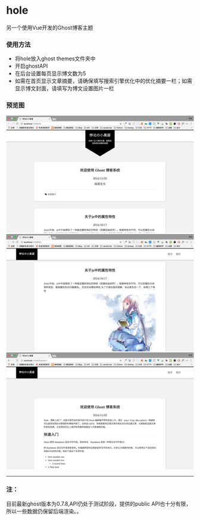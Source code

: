 # hole
另一个使用Vue开发的Ghost博客主题    

### 使用方法
* 将hole放入ghost themes文件夹中
* 开启ghostAPI
* 在后台设置每页显示博文数为5
* 如需在首页显示文章摘要，请确保填写搜索引擎优化中的优化摘要一栏；如需显示博文封面，请填写为博文设置图片一栏

### 预览图
![screenshot1](https://github.com/beilunyang/hole/raw/master/screenshots/screenshots1.png) 
![screenshot2](https://github.com/beilunyang/hole/raw/master/screenshots/screenshots2.png) 
![screenshot3](https://github.com/beilunyang/hole/raw/master/screenshots/screenshots3.png) 

---
### 注：
目前最新ghost版本为0.7.8,API仍处于测试阶段，提供的public API也十分有限，所以一些数据仍保留后端渲染。。
